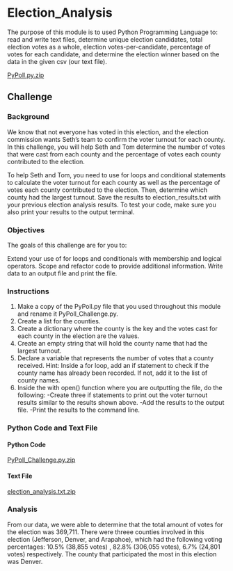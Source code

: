 # Election_Analysis
The purpose of this module is to used Python Programming Language to: read and write text files, determine unique election candidates, total election votes as a whole, election votes-per-candidate, percentage of votes for each candidate, and determine the election winner based on the data in the given csv (our text file).

[PyPoll.py.zip](https://github.com/efuen0077/Election_Analysis/files/4398466/PyPoll.py.zip)

## Challenge
### Background
We know that not everyone has voted in this election, and the election commission wants Seth’s team to confirm the voter turnout for each county. In this challenge, you will help Seth and Tom determine the number of votes that were cast from each county and the percentage of votes each county contributed to the election.

To help Seth and Tom, you need to use for loops and conditional statements to calculate the voter turnout for each county as well as the percentage of votes each county contributed to the election. Then, determine which county had the largest turnout. Save the results to  election_results.txt with your previous election analysis results. To test your code, make sure you also print your results to the output terminal.

### Objectives
The goals of this challenge are for you to:

Extend your use of for loops and conditionals with membership and logical operators.
Scope and refactor code to provide additional information.
Write data to an output file and print the file.

### Instructions
1) Make a copy of the PyPoll.py file that you used throughout this module and rename it PyPoll_Challenge.py.
2) Create a list for the counties.
3) Create a dictionary where the county is the key and the votes cast for each county in the election are the values.
4) Create an empty string that will hold the county name that had the largest turnout.
5) Declare a variable that represents the number of votes that a county received. Hint: Inside a for loop, add an if statement        to check if the county name has already been recorded. If not, add it to the list of county names.
6) Inside the with open() function where you are outputting the file, do the following:
   -Create three if statements to print out the voter turnout results similar to the results shown above.
   -Add the results to the output file.
   -Print the results to the command line.
### Python Code and Text File
#### Python Code
[PyPoll_Challenge.py.zip](https://github.com/efuen0077/Election_Analysis/files/4398451/PyPoll_Challenge.py.zip)
#### Text File
[election_analysis.txt.zip](https://github.com/efuen0077/Election_Analysis/files/4398454/election_analysis.txt.zip)

### Analysis

From our data, we were able to determine that the total amount of votes for the election was 369,711. There were threee counties involved in this election (Jefferson, Denver, and Arapahoe), which had the following voting percentages: 10.5% (38,855 votes) , 82.8% (306,055 votes), 6.7% (24,801 votes) respectively. The county that participated the most in this election was Denver.
